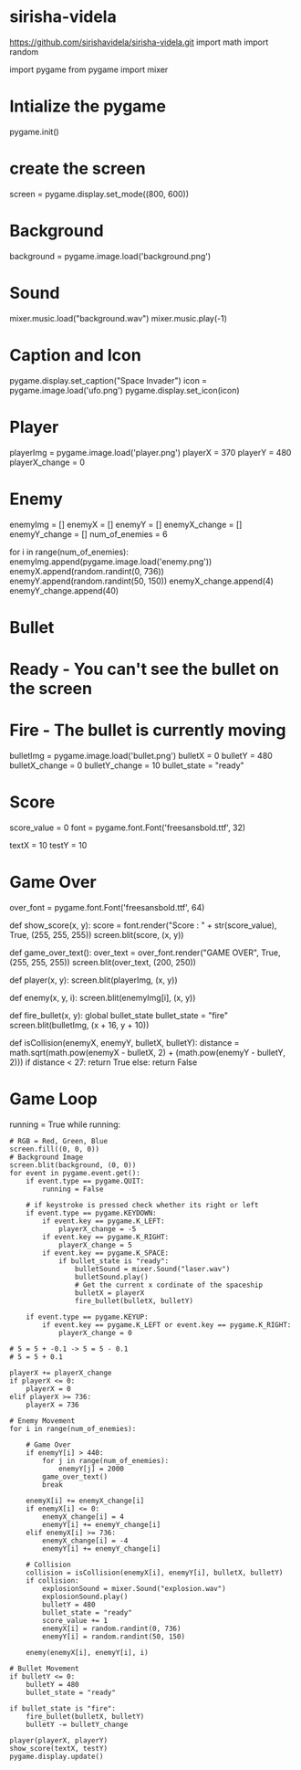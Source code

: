 # sirisha-videla
https://github.com/sirishavidela/sirisha-videla.git
import math
import random

import pygame
from pygame import mixer

# Intialize the pygame
pygame.init()

# create the screen
screen = pygame.display.set_mode((800, 600))

# Background
background = pygame.image.load('background.png')

# Sound
mixer.music.load("background.wav")
mixer.music.play(-1)

# Caption and Icon
pygame.display.set_caption("Space Invader")
icon = pygame.image.load('ufo.png')
pygame.display.set_icon(icon)

# Player
playerImg = pygame.image.load('player.png')
playerX = 370
playerY = 480
playerX_change = 0

# Enemy
enemyImg = []
enemyX = []
enemyY = []
enemyX_change = []
enemyY_change = []
num_of_enemies = 6

for i in range(num_of_enemies):
    enemyImg.append(pygame.image.load('enemy.png'))
    enemyX.append(random.randint(0, 736))
    enemyY.append(random.randint(50, 150))
    enemyX_change.append(4)
    enemyY_change.append(40)

# Bullet

# Ready - You can't see the bullet on the screen
# Fire - The bullet is currently moving

bulletImg = pygame.image.load('bullet.png')
bulletX = 0
bulletY = 480
bulletX_change = 0
bulletY_change = 10
bullet_state = "ready"

# Score

score_value = 0
font = pygame.font.Font('freesansbold.ttf', 32)

textX = 10
testY = 10

# Game Over
over_font = pygame.font.Font('freesansbold.ttf', 64)


def show_score(x, y):
    score = font.render("Score : " + str(score_value), True, (255, 255, 255))
    screen.blit(score, (x, y))


def game_over_text():
    over_text = over_font.render("GAME OVER", True, (255, 255, 255))
    screen.blit(over_text, (200, 250))


def player(x, y):
    screen.blit(playerImg, (x, y))


def enemy(x, y, i):
    screen.blit(enemyImg[i], (x, y))


def fire_bullet(x, y):
    global bullet_state
    bullet_state = "fire"
    screen.blit(bulletImg, (x + 16, y + 10))


def isCollision(enemyX, enemyY, bulletX, bulletY):
    distance = math.sqrt(math.pow(enemyX - bulletX, 2) + (math.pow(enemyY - bulletY, 2)))
    if distance < 27:
        return True
    else:
        return False


# Game Loop
running = True
while running:

    # RGB = Red, Green, Blue
    screen.fill((0, 0, 0))
    # Background Image
    screen.blit(background, (0, 0))
    for event in pygame.event.get():
        if event.type == pygame.QUIT:
            running = False

        # if keystroke is pressed check whether its right or left
        if event.type == pygame.KEYDOWN:
            if event.key == pygame.K_LEFT:
                playerX_change = -5
            if event.key == pygame.K_RIGHT:
                playerX_change = 5
            if event.key == pygame.K_SPACE:
                if bullet_state is "ready":
                    bulletSound = mixer.Sound("laser.wav")
                    bulletSound.play()
                    # Get the current x cordinate of the spaceship
                    bulletX = playerX
                    fire_bullet(bulletX, bulletY)

        if event.type == pygame.KEYUP:
            if event.key == pygame.K_LEFT or event.key == pygame.K_RIGHT:
                playerX_change = 0

    # 5 = 5 + -0.1 -> 5 = 5 - 0.1
    # 5 = 5 + 0.1

    playerX += playerX_change
    if playerX <= 0:
        playerX = 0
    elif playerX >= 736:
        playerX = 736

    # Enemy Movement
    for i in range(num_of_enemies):

        # Game Over
        if enemyY[i] > 440:
            for j in range(num_of_enemies):
                enemyY[j] = 2000
            game_over_text()
            break

        enemyX[i] += enemyX_change[i]
        if enemyX[i] <= 0:
            enemyX_change[i] = 4
            enemyY[i] += enemyY_change[i]
        elif enemyX[i] >= 736:
            enemyX_change[i] = -4
            enemyY[i] += enemyY_change[i]

        # Collision
        collision = isCollision(enemyX[i], enemyY[i], bulletX, bulletY)
        if collision:
            explosionSound = mixer.Sound("explosion.wav")
            explosionSound.play()
            bulletY = 480
            bullet_state = "ready"
            score_value += 1
            enemyX[i] = random.randint(0, 736)
            enemyY[i] = random.randint(50, 150)

        enemy(enemyX[i], enemyY[i], i)

    # Bullet Movement
    if bulletY <= 0:
        bulletY = 480
        bullet_state = "ready"

    if bullet_state is "fire":
        fire_bullet(bulletX, bulletY)
        bulletY -= bulletY_change

    player(playerX, playerY)
    show_score(textX, testY)
    pygame.display.update()
